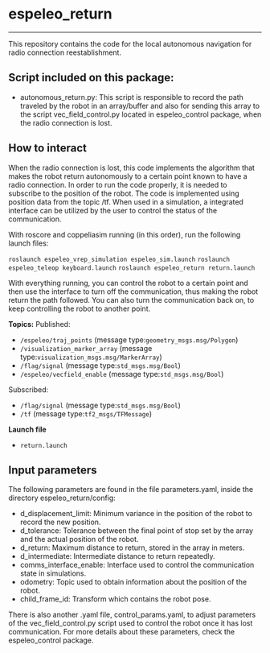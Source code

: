 # espeleo_return
----------------------
This repository contains the code for the local autonomous navigation for radio connection reestablishment.


## Script included on this package:
- autonomous_return.py: This script is responsible to record the path traveled by the robot in an array/buffer and also for sending this array to the script vec_field_control.py located in espeleo_control package, when the radio connection is lost.


## How to interact

When the radio connection is lost, this code implements the algorithm that makes the robot return autonomously to a certain point known to have a radio connection. In order to run the code properly, it is needed to subscribe to the position of the robot. The code is implemented using position data from the topic /tf. When used in a simulation, a integrated interface can be utilized by the user to control the status of the communication.

With roscore and coppeliasim running (in this order), run the following launch files:

`roslaunch espeleo_vrep_simulation espeleo_sim.launch`
`roslaunch espeleo_teleop keyboard.launch`
`roslaunch espeleo_return return.launch`

With everything running, you can control the robot to a certain point and then use the interface to turn off the communication, thus making the robot return the path followed. You can also turn the communication back on, to keep controlling the robot to another point.


**Topics:**
Published:
- `/espeleo/traj_points` (message type:`geometry_msgs.msg/Polygon`)
- `/visualization_marker_array` (message type:`visualization_msgs.msg/MarkerArray`)
- `/flag/signal` (message type:`std_msgs.msg/Bool`)
- `/espeleo/vecfield_enable` (message type:`std_msgs.msg/Bool`)

Subscribed:
- `/flag/signal` (message type:`std_msgs.msg/Bool`)
- `/tf` (message type:`tf2_msgs/TFMessage`)

**Launch file**
- `return.launch`


## Input parameters

The following parameters are found in the file parameters.yaml, inside the directory espeleo_return/config:
- d_displacement_limit: Minimum variance in the position of the robot to record the new position.
- d_tolerance: Tolerance between the final point of stop set by the array and the actual position of the robot.
- d_return: Maximum distance to return, stored in the array in meters.
- d_intermediate: Intermediate distance to return repeatedly.
- comms_interface_enable: Interface used to control the communication state in simulations.
- odometry: Topic used to obtain information about the position of the robot.
- child_frame_id: Transform which contains the robot pose.

There is also another .yaml file, control_params.yaml, to adjust parameters of the vec_field_control.py script used to control the robot once it has lost communication. For more details about these parameters, check the espeleo_control package.
